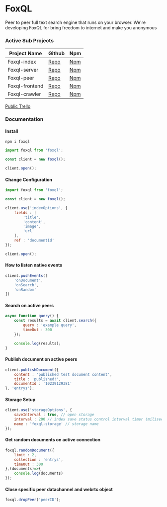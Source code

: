 # FoxQL
Peer to peer full text search engine that runs on your browser. 
We're developing FoxQL for bring freedom to internet and make you anonymous

### Active Sub Projects
| Project Name  |  Github | Npm |
| ------------ | ------------ |--------- |
| Foxql-index  | [Repo](https://github.com/boraozer/foxql-index "Repo")   | [Npm](https://cutt.ly/JhNPhum "Npm") |
| Foxql-server  |  [Repo](https://github.com/boraozer/foxql-server "Repo") |[Npm](https://cutt.ly/8hNPc5X "Npm") |
|Foxql-peer | [Repo](https://github.com/boraozer/foxql-peer "Repo") | [Npm](https://cutt.ly/rhNPWcZ "Npm") |
|Foxql-frontend | [Repo](https://github.com/boraozer/foxql-frontend "Repo") | [Npm](# "Npm") |
|Foxql-crawler | [Repo](https://github.com/boraozer/foxql-crawler "Repo") | [Npm](# "Npm") |

[Public Trello](https://trello.com/b/rkbH49p7/foxql "Public Trello")

### Documentation

#### Install
```
npm i foxql
```

``` javascript
import foxql from 'foxql';

const client = new foxql();

client.open();
```

#### Change Configuration

``` javascript
import foxql from 'foxql';

const client = new foxql();

client.use('indexOptions', {
    fields : [
        'title',
        'content',
        'image',
        'url'
    ],
    ref : 'documentId'
});

client.open();
```


#### How to listen native events

``` javascript
client.pushEvents([
    'onDocument',
    'onSearch',
    'onRandom'
])
```

#### Search on active peers

``` javascript
async function query() {
    const results = await client.search({
        query : 'example query',
        timeOut : 300
    });

    console.log(results);
}
```

#### Publish document on active peers

``` javascript
client.publishDocument({
    content : 'published test document content',
    title : 'published!',
    documentId : '10239129381'
}, 'entrys');

```

#### Storage Setup

``` javascript
client.use('storageOptions', {
    saveInterval : true, // open storage
    interval : 200 // index save status control interval timer (miliseconds),
    name : 'foxql-storage' // storage name
});


```



#### Get random documents on active connection
``` javascript
foxql.randomDocument({
    limit : 2,
    collection : 'entrys',
    timeOut : 300
},(documents)=>{
    console.log(documents)
});
```

#### Close spesific peer datachannel and webrtc object
``` javascript
foxql.dropPeer('peerID');
```